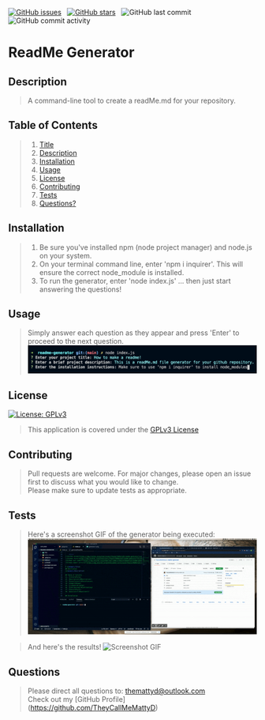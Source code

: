 
[![GitHub issues](https://img.shields.io/github/issues/TheyCallMeMattyD/readme-generator?style=for-the-badge)](https://github.com/TheyCallMeMattyD/readme-generator/issues) &nbsp;
[![GitHub stars](https://img.shields.io/github/stars/TheyCallMeMattyD/readme-generator?style=for-the-badge)](https://github.com/TheyCallMeMattyD/readme-generator/stargazers) &nbsp;
![GitHub last commit](https://img.shields.io/github/last-commit/theycallmemattyd/readme-generator?style=for-the-badge) &nbsp;
![GitHub commit activity](https://img.shields.io/github/commit-activity/m/TheyCallMeMattyD/readme-generator?style=for-the-badge)  

# ReadMe Generator
## Description
>A command-line tool to create a readMe.md for your repository.
  
## Table of Contents
>1. [Title](#Title)
>2. [Description](#Description)
>3. [Installation](#Installation)
>4. [Usage](#Usage)
>5. [License](#License)
>6. [Contributing](#Contributing)
>7. [Tests](#Tests)
>8. [Questions?](#Questions?)
  
## Installation
>1. Be sure you've installed npm (node project manager) and node.js on your system.  
>2. On your terminal command line, enter 'npm i inquirer'. This will ensure the correct node_module is installed. 
>3. To run the generator, enter 'node index.js' ... then just start answering the questions!   
  
## Usage
>Simply answer each question as they appear and press 'Enter' to proceed to the next question.  
![Usage Screenshot](img/generator1.png)  

## License
[![License: GPLv3](https://img.shields.io/badge/License-GPLv3-blue.svg)](https://opensource.org/licenses/GPLv3)
>This application is covered under the [GPLv3 License](https://opensource.org/licenses/GPLv3)
  
## Contributing
>Pull requests are welcome. For major changes, please open an issue first to discuss what you would like to change.  
>Please make sure to update tests as appropriate.

## Tests
>Here's a screenshot GIF of the generator being executed:  
>![Screenshot GIF](img/screencast.gif)

>And here's the results!
>![Screenshot GIF](img/screencast1.gif)
  
## Questions
>Please direct all questions to:
themattyd@outlook.com<br/>
Check out my [GitHub Profile]<br/>(https://github.com/TheyCallMeMattyD) 
    